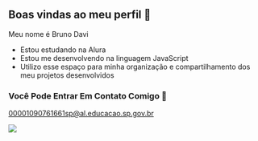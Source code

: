 ## Boas vindas ao meu perfil 🥇

Meu nome é Bruno Davi

- Estou estudando na Alura
- Estou me desenvolvendo na linguagem JavaScript
- Utilizo esse espaço para minha organização e compartilhamento dos meu projetos desenvolvidos

### Você Pode Entrar Em Contato Comigo 📧

00001090761661sp@al.educacao.sp.gov.br

![](https://media1.tenor.com/m/kfZpKhBfjFAAAAAC/zenitsu.gif)
